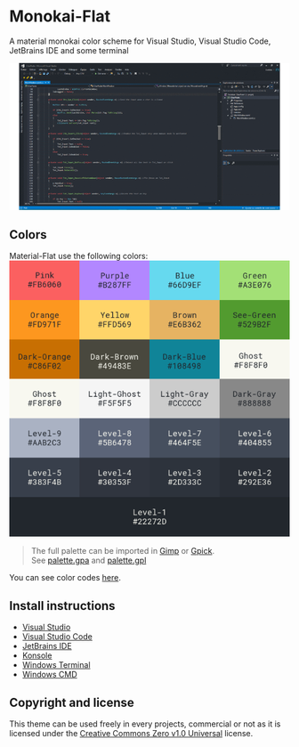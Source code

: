 # Monokai-Flat

A material monokai color scheme for Visual Studio, Visual Studio Code, JetBrains IDE and some terminal

![Preview](Preview.gif)

## Colors

Material-Flat use the following colors:  
![Colors](Colors/Palette.png)  
>The full palette can be imported in [Gimp](https://www.gimp.org/) or [Gpick](http://www.gpick.org/).  
See [palette.gpa](Color/palette.gpa) and [palette.gpl](Colors/palette.gpl)

You can see color codes [here](Colors/Palette.md).

## Install instructions

- [Visual Studio](Visual%20Studio)
- [Visual Studio Code](Visual%20Studio%20Code)
- [JetBrains IDE](JetBrains%20IDE)
- [Konsole](Konsole)
- [Windows Terminal](Windows%20Terminal)
- [Windows CMD](Windows%20Terminal%20-%20CMD)

## Copyright and license

This theme can be used freely in every projects, commercial or not as it is
licensed under the [Creative Commons Zero v1.0 Universal](LICENSE) license.
